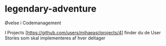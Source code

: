 # legendary-adventure
Øvelse i Codemanagement

I Projects [https://github.com/users/mihaeasj/projects/4] finder du de User Stories som skal implementeres af hver deltager
